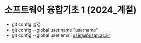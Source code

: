 # 소프트웨어 융합기초 1 (2024_계절)

+ git config 설정
 + git config --global user.name "username"
 + git config --global user.email user@pusan.ac.kr